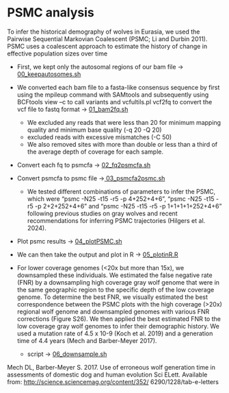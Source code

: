 # PSMC analysis 


To infer the historical demography of wolves in Eurasia, we used the Pairwise Sequential Markovian Coalescent (PSMC; Li and Durbin 2011). PSMC uses a coalescent approach to estimate the history of change in effective population sizes over time

- First, we kept only the autosomal regions of our bam file -> [00_keepautosomes.sh](04_Demographic_History/01_PSMC/00_keepautosomes.sh)
- We converted each bam file to a fasta-like consensus sequence by first using the mpileup command with SAMtools and subsequently using BCFtools view –c to call variants and vcfultils.pl vcf2fq to convert the vcf file to fastq format -> [01_bam2fq.sh](04_Demographic_History/01_PSMC/01_bam2fq.sh)
    - We excluded any reads that were less than 20 for minimum mapping quality and minimum base quality (-q 20 -Q 20)
    -  excluded reads with excessive mismatches (-C 50)
    -  We also removed sites with more than double or less than a third of the average depth of coverage for each sample.
 
- Convert each fq to psmcfa -> [02_fq2psmcfa.sh](04_Demographic_History/01_PSMC/02_fq2psmcfa.sh)
- Convert psmcfa to psmc file ->[ 03_psmcfa2psmc.sh](04_Demographic_History/01_PSMC/03_psmcfa2psmc.sh)
    - We tested different combinations of parameters to infer the PSMC, which were “psmc -N25 -t15 -r5 -p 4+252+4+6”, “psmc -N25 -t15 -r5 -p 2+2+252+4+6” and “psmc -N25 -t15 -r5 -p 1+1+1+1+252+4+6” following previous studies on gray wolves and recent recommendations for inferring PSMC trajectories (Hilgers et al. 2024).
- Plot psmc results -> [04_plotPSMC.sh](04_Demographic_History/01_PSMC/04_plotPSMC.sh)
- We can then take the output and plot in R -> [05_plotinR.R](04_Demographic_History/01_PSMC/05_plotinR.R)

- For lower coverage genomes (<20x but more than 15x), we downsampled these individuals. We estimated the false negative rate (FNR) by a downsampling high coverage gray wolf genome that were in the same geographic region to the specific depth of the low coverage genome. To determine the best FNR, we visually estimated the best correspondence between the PSMC plots with the high coverage (>20x) regional wolf genome and downsampled genomes with various FNR corrections (Figure S26). We then applied the best estimated FNR to the low coverage gray wolf genomes to infer their demographic history. We used a mutation rate of 4.5 x 10-9 (Koch et al. 2019) and a generation time of 4.4 years (Mech and Barber-Meyer 2017).
    - script -> [06_downsample.sh](04_Demographic_History/01_PSMC/06_downsample.sh)


 Mech DL, Barber-Meyer S. 2017. Use of erroneous wolf generation time in assessments of domestic dog and human evolution Sci ELett. Available from: http://science.sciencemag.org/content/352/ 6290/1228/tab-e-letters

